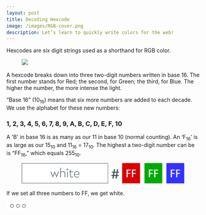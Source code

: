 ```yaml
---
layout: post
title: Decoding Hexcode
image: /images/RGB-cover.png
description: Let’s learn to quickly write colors for the web!
---
```


<section>
<p>Hexcodes are six digit strings used as a shorthand for RGB color.</p>

<figure data-action="zoom">
    <img src="{{ page.image }}">
</figure>
<p>

A hexcode breaks down into three two-digit numbers written in base 16. The first number stands for Red; the second, for Green; the third, for Blue. The higher the number, the more intense the light.</p>

<p>

“Base 16” (10<sub>16</sub>) means that six more numbers are added to each decade. We use the alphabet for these new numbers: </p>

<h3 class="cap">1, 2, 3, 4, 5, 6, 7, 8, 9, A, B, C, D, E, F, 10</h3>
<p>

A 'B' in base 16 is as many as our 11 in base 10 (normal counting). An ‘<span class="cap">F</span><sub>16</sub>’ is as large as our 15<sub>10</sub> and 11<sub>16</sub> = 17<sub>10</sub>. The highest a two-digit number can be is “FF<sub>16</sub>,” which equals 255<sub>10</sub>.</p>

<figure data-action="zoom">
    <img src="/images/RGB-white.png">
</figure>
 <p>

If we set all three numbers to FF, we get white.</p>

<p>
      <img src="/images/wait.gif" style="height:21px;width:60px" alt="">
</p>

</section>
